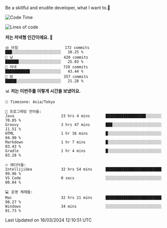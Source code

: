 Be a skillful and erudite developer, what I want to.👶

<!--START_SECTION:waka-->
![Code Time](http://img.shields.io/badge/Code%20Time-532%20hrs%2042%20mins-blue)

![Lines of code](https://img.shields.io/badge/%EC%A0%80%EB%8A%94%20%EC%97%AC%ED%83%9C%EA%B9%8C%EC%A7%80%20-783.1%20thousand%20%EC%A4%84%EC%9D%98%20%EC%BD%94%EB%93%9C%EB%A5%BC%20%EC%9E%91%EC%84%B1%ED%96%88%EC%96%B4%EC%9A%94.-blue)

**저는 저녁형 인간이에요. 🦉** 

```text
🌞 아침                     172 commits         ███░░░░░░░░░░░░░░░░░░░░░░   10.25 % 
🌆 낮　                     420 commits         ██████░░░░░░░░░░░░░░░░░░░   25.03 % 
🌃 저녁                     729 commits         ███████████░░░░░░░░░░░░░░   43.44 % 
🌙 밤　                     357 commits         █████░░░░░░░░░░░░░░░░░░░░   21.28 % 
```


📊 **저는 이번주를 이렇게 시간을 보냈어요.** 

```text
🕑︎ Timezone: Asia/Tokyo

💬 프로그래밍 언어들: 
Java                     23 hrs 4 mins       ██████████████████░░░░░░░   70.05 % 
Groovy                   3 hrs 47 mins       ███░░░░░░░░░░░░░░░░░░░░░░   11.51 % 
HTML                     1 hr 36 mins        █░░░░░░░░░░░░░░░░░░░░░░░░   04.90 % 
Markdown                 1 hr 7 mins         █░░░░░░░░░░░░░░░░░░░░░░░░   03.43 % 
Gradle                   1 hr 4 mins         █░░░░░░░░░░░░░░░░░░░░░░░░   03.28 % 

🔥 에디터들: 
Intellijidea             32 hrs 54 mins      █████████████████████████   99.96 % 
VS Code                  0 secs              ░░░░░░░░░░░░░░░░░░░░░░░░░   00.04 % 

💻 운영 체제들: 
Mac                      32 hrs 21 mins      █████████████████████████   98.27 % 
Windows                  34 mins             ░░░░░░░░░░░░░░░░░░░░░░░░░   01.73 % 
```


 Last Updated on 16/03/2024 12:10:51 UTC
<!--END_SECTION:waka-->
